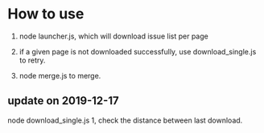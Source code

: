 # How to use

1. node launcher.js, which will download issue list per page

2. if a given page is not downloaded successfully, use download_single.js to retry.

3. node merge.js <last page> to merge.

## update on 2019-12-17

node download_single.js 1, check the distance between last download.